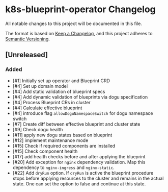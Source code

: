 # k8s-blueprint-operator Changelog
All notable changes to this project will be documented in this file.

The format is based on [Keep a Changelog](https://keepachangelog.com/en/1.0.0/),
and this project adheres to [Semantic Versioning](https://semver.org/spec/v2.0.0.html).

## [Unreleased]
### Added
- [#1] Initially set up operator and Blueprint CRD
- [#4] Set up domain model
- [#4] Add static validation of blueprint specs
- [#4] Add dynamic validation of blueprints via dogu specification
- [#4] Process Blueprint CRs in cluster
- [#4] Calculate effective blueprint
- [#4] introduce flag `allowDoguNamespaceSwitch` for dogu namespace switch
- [#7] Create diff between effective blueprint and cluster state
- [#9] Check dogu health
- [#11] apply new dogu states based on blueprint
- [#12] implement maintenance mode
- [#15] Check if required components are installed
- [#15] Check component health
- [#17] add health checks before and after applying the blueprint
- [#20] Add exception for `nginx` dependency validation. Map this dependency to `nginx-ingress` and `nginx-static`.
- [#22] Add `dryRun` option. If `dryRun` is active the blueprint procedure stops before applying resources to the cluster and remains in the actual state. One can set the option to false and continue at this state.
  